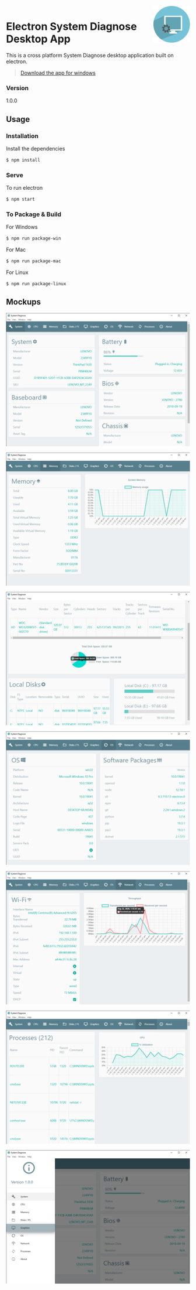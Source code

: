 <img src="./assets/icons/png/icon.png" width="100" height="100" alt="Logo of the project" align="right">

# Electron System Diagnose Desktop App

This is a cross platform System Diagnose desktop application built on electron.

> [Download the app for windows](https://github.com/AbdulMoizAli/System-Diagnose/releases/download/v1.0.0/win32-release-builds.zip)

### Version
1.0.0

## Usage

### Installation

Install the dependencies

```sh
$ npm install
```

### Serve
To run electron

```sh
$ npm start
```

### To Package & Build

For Windows

```sh
$ npm run package-win
```

For Mac

```sh
$ npm run package-mac
```

For Linux

```sh
$ npm run package-linux
```

## Mockups

![](images/image-1.png)

![](images/image-2.png)

![](images/image-3.png)

![](images/image-4.png)

![](images/image-5.png)

![](images/image-6.png)

![](images/image-7.png)

